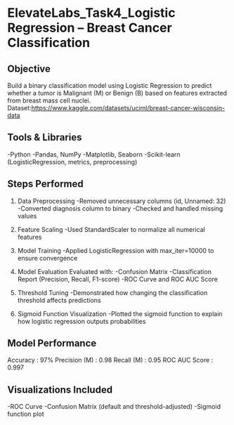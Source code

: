 # ElevateLabs_Task4_Logistic Regression – Breast Cancer Classification

## Objective
Build a binary classification model using Logistic Regression to predict whether a tumor is Malignant (M) or Benign (B) based on features extracted from breast mass cell nuclei.
Dataset:https://www.kaggle.com/datasets/uciml/breast-cancer-wisconsin-data


## Tools & Libraries
-Python 
-Pandas, NumPy
-Matplotlib, Seaborn
-Scikit-learn (LogisticRegression, metrics, preprocessing)

## Steps Performed
1. Data Preprocessing
-Removed unnecessary columns (id, Unnamed: 32)
-Converted diagnosis column to binary
-Checked and handled missing values

2. Feature Scaling
-Used StandardScaler to normalize all numerical features

3. Model Training
-Applied LogisticRegression with max_iter=10000 to ensure convergence

4. Model Evaluation
Evaluated with:
-Confusion Matrix
-Classification Report (Precision, Recall, F1-score)
-ROC Curve and ROC AUC Score

5. Threshold Tuning
-Demonstrated how changing the classification threshold affects predictions

6. Sigmoid Function Visualization
-Plotted the sigmoid function to explain how logistic regression outputs probabilities

## Model Performance
Accuracy       : 97%
Precision (M)  : 0.98
Recall (M)     : 0.95
ROC AUC Score  : 0.997

## Visualizations Included
-ROC Curve
-Confusion Matrix (default and threshold-adjusted)
-Sigmoid function plot


